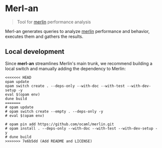 # Merl-an

> Tool for [merlin](https://github.com/ocaml/merlin) performance analysis

Merl-an generates queries to analyze [merlin](https://github.com/ocaml/merlin)
performance and behavior, executes them and gathers the results.

## Local development

Since **merl-an** streamlines Merlin's main trunk, we recommend building a local
switch and manually adding the dependency to Merlin:

```shell
<<<<<<< HEAD
opam update
opam switch create . --deps-only --with-doc --with-test --with-dev-setup -y
eval $(opam env)
dune build
=======
# opam update
# opam switch create --empty . --deps-only -y
# eval $(opam env)

# opam pin add https://github.com/ocaml/merlin.git
# opam install . --deps-only --with-doc --with-test --with-dev-setup -y
# dune build
>>>>>>> 7e6b5dd (Add README and LICENSE)
```

